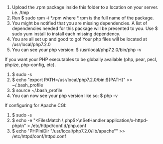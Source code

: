 1. Upload the .rpm package inside this folder to a location on your server. i.e. /tmp
2. Run $ sudo rpm -i *.rpm where *.rpm is the full name of the package.
3. You might be notified that you are missing dependencies. A list of dependencies needed for this package will be 
presented to you. Use $ sudo yum install to install each missing dependency. 
4. You are all set up and good to go! Your php files will be located at /usr/local/php7.2.0
5. You can see your php version: $ /usr/local/php7.2.0/bin/php -v


If you want your PHP executables to be globally available (php, pear, pecl, phpize, php-config, etc).
1. $ sudo -s 
2. $ echo "export PATH=/usr/local/php7.2.0/bin:${PATH}" >> ~/.bash_profile
3. $ source ~/.bash_profile
4. You can now see your php version like so: $ php -v

If configuring for Apache CGI:
1. $ sudo -s
2. $ echo -e "<FilesMatch \\.php$>\nSetHandler application/x-httpd-php\n</FilesMatch>" > /etc/httpd/conf.d/php.conf
3. $ echo "PHPIniDir \"/usr/local/php7.2.0/lib/apache\"" >> /etc/httpd/conf/httpd.conf
